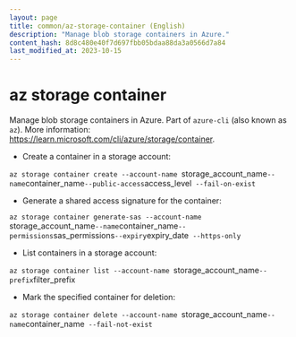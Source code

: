 ```yaml
---
layout: page
title: common/az-storage-container (English)
description: "Manage blob storage containers in Azure."
content_hash: 8d8c480e40f7d697fbb05bdaa88da3a0566d7a84
last_modified_at: 2023-10-15
---
```

# az storage container

Manage blob storage containers in Azure.
Part of `azure-cli` (also known as `az`).
More information: <https://learn.microsoft.com/cli/azure/storage/container>.

- Create a container in a storage account:

`az storage container create --account-name `<span class="tldr-var badge badge-pill bg-dark-lm bg-white-dm text-white-lm text-dark-dm font-weight-bold">storage_account_name</span>` --name `<span class="tldr-var badge badge-pill bg-dark-lm bg-white-dm text-white-lm text-dark-dm font-weight-bold">container_name</span>` --public-access `<span class="tldr-var badge badge-pill bg-dark-lm bg-white-dm text-white-lm text-dark-dm font-weight-bold">access_level</span>` --fail-on-exist`

- Generate a shared access signature for the container:

`az storage container generate-sas --account-name `<span class="tldr-var badge badge-pill bg-dark-lm bg-white-dm text-white-lm text-dark-dm font-weight-bold">storage_account_name</span>` --name `<span class="tldr-var badge badge-pill bg-dark-lm bg-white-dm text-white-lm text-dark-dm font-weight-bold">container_name</span>` --permissions `<span class="tldr-var badge badge-pill bg-dark-lm bg-white-dm text-white-lm text-dark-dm font-weight-bold">sas_permissions</span>` --expiry `<span class="tldr-var badge badge-pill bg-dark-lm bg-white-dm text-white-lm text-dark-dm font-weight-bold">expiry_date</span>` --https-only`

- List containers in a storage account:

`az storage container list --account-name `<span class="tldr-var badge badge-pill bg-dark-lm bg-white-dm text-white-lm text-dark-dm font-weight-bold">storage_account_name</span>` --prefix `<span class="tldr-var badge badge-pill bg-dark-lm bg-white-dm text-white-lm text-dark-dm font-weight-bold">filter_prefix</span>

- Mark the specified container for deletion:

`az storage container delete --account-name `<span class="tldr-var badge badge-pill bg-dark-lm bg-white-dm text-white-lm text-dark-dm font-weight-bold">storage_account_name</span>` --name `<span class="tldr-var badge badge-pill bg-dark-lm bg-white-dm text-white-lm text-dark-dm font-weight-bold">container_name</span>` --fail-not-exist`
